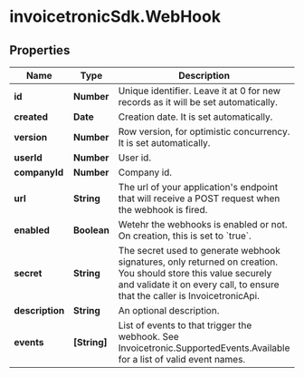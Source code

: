 # invoicetronicSdk.WebHook

## Properties

Name | Type | Description | Notes
------------ | ------------- | ------------- | -------------
**id** | **Number** | Unique identifier. Leave it at 0 for new records as it will be set automatically. | [optional] 
**created** | **Date** | Creation date. It is set automatically. | [optional] 
**version** | **Number** | Row version, for optimistic concurrency. It is set automatically. | [optional] 
**userId** | **Number** | User id. | [optional] 
**companyId** | **Number** | Company id. | [optional] 
**url** | **String** | The url of your application&#39;s endpoint that will receive a POST request when the webhook is fired. | [optional] 
**enabled** | **Boolean** | Wetehr the webhooks is enabled or not. On creation, this is set to &#x60;true&#x60;. | [optional] 
**secret** | **String** | The secret used to generate webhook signatures, only returned on creation. You should store this value securely and validate it on every call, to ensure that the caller is InvoicetronicApi. | [optional] 
**description** | **String** | An optional description. | [optional] 
**events** | **[String]** | List of events to that trigger the webhook.  See Invoicetronic.SupportedEvents.Available for a list of valid event names. | [optional] 


